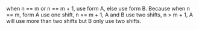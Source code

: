 when n == m or n == m + 1, use form A, else use form B.
Because when n == m, form A use one shift, n == m + 1, A and B use two shifts, n > m + 1, A will use more than two shifts but B only use two shifts.
